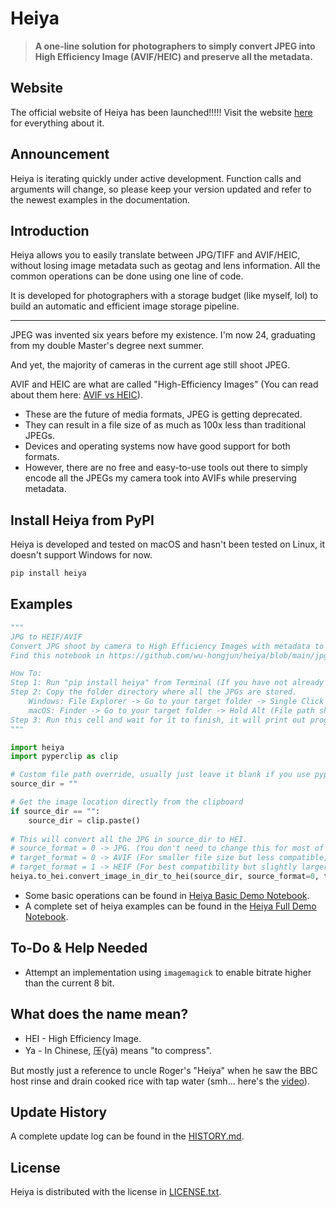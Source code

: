 # Heiya

> **A one-line solution for photographers to simply convert JPEG into High Efficiency Image (AVIF/HEIC) and preserve all the metadata.**

## Website
The official website of Heiya has been launched!!!!! Visit the website [here](https://heiya.hongjunwu.com/) for everything about it.

## Announcement
Heiya is iterating quickly under active development. 
Function calls and arguments will change, so please keep your version updated and refer to the newest examples in the documentation.

## Introduction
Heiya allows you to easily translate between JPG/TIFF and AVIF/HEIC, without losing image metadata such as geotag and lens information. All the common operations can be done using one line of code.

It is developed for photographers with a storage budget (like myself, lol) to build an automatic and efficient image storage pipeline.

***

JPEG was invented six years before my existence.
I'm now 24, graduating from my double Master's degree next summer.

And yet, the majority of cameras in the current age still shoot JPEG.

AVIF and HEIC are what are called "High-Efficiency Images" (You can read about them here: [AVIF vs HEIC](https://www.winxdvd.com/ios-android-mobile/avif-vs-heic.htm)). 
* These are the future of media formats, JPEG is getting deprecated.
* They can result in a file size of as much as 100x less than traditional JPEGs.
* Devices and operating systems now have good support for both formats.
* However, there are no free and easy-to-use tools out there to simply encode all the JPEGs my camera took into AVIFs while preserving metadata.

## Install Heiya from PyPI
Heiya is developed and tested on macOS and hasn't been tested on Linux, it doesn't support Windows for now.
  
```python
pip install heiya
```

## Examples
```python
"""
JPG to HEIF/AVIF
Convert JPG shoot by camera to High Efficiency Images with metadata to import to iCloud photo library.
Find this notebook in https://github.com/wu-hongjun/heiya/blob/main/jpg_hei.ipynb

How To:
Step 1: Run "pip install heiya" from Terminal (If you have not already done so).
Step 2: Copy the folder directory where all the JPGs are stored.
    Windows: File Explorer -> Go to your target folder -> Single Click address bar -> Copy the file path in address bar.
    macOS: Finder -> Go to your target folder -> Hold Alt (File path should apper in bottom left) -> Right click on folder and copy file path.
Step 3: Run this cell and wait for it to finish, it will print out progress below.
"""

import heiya
import pyperclip as clip

# Custom file path override, usually just leave it blank if you use pyperclip
source_dir = ""

# Get the image location directly from the clipboard
if source_dir == "":
    source_dir = clip.paste()
    
# This will convert all the JPG in source_dir to HEI.
# source_format = 0 -> JPG. (You don't need to change this for most of the time, you can also set to 1 for PNG.)
# target_format = 0 -> AVIF (For smaller file size but less compatible, requires iOS 16/macOS Ventura or higher).
# target_format = 1 -> HEIF (For best compatibility but slightly larger file size, requires additional extension to open on Windows).
heiya.to_hei.convert_image_in_dir_to_hei(source_dir, source_format=0, target_format=1)
```
* Some basic operations can be found in [Heiya Basic Demo Notebook](https://github.com/wu-hongjun/heiya/blob/main/heiya_basic_demo.ipynb).
* A complete set of heiya examples can be found in the [Heiya Full Demo Notebook](https://github.com/wu-hongjun/heiya/blob/main/heiya_full_demo.ipynb).

## To-Do & Help Needed
* Attempt an implementation using `imagemagick` to enable bitrate higher than the current 8 bit.

## What does the name mean?

* HEI - High Efficiency Image.
* Ya - In Chinese, 压(yā) means "to compress".

But mostly just a reference to uncle Roger's "Heiya" when he saw the BBC host rinse and drain cooked rice with tap water (smh... here's the [video](https://youtu.be/53me-ICi_f8)).

## Update History

A complete update log can be found in the [HISTORY.md](https://github.com/wu-hongjun/heiya/blob/main/HISTORY.md).

## License
Heiya is distributed with the license in [LICENSE.txt](https://github.com/wu-hongjun/heiya/blob/main/LICENSE.txt).
